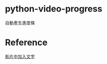 # python-video-progress
自動產生進度條

# Reference
[影片中加入文字](https://steam.oxxostudio.tw/category/python/example/video-text.html)